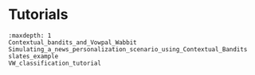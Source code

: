# Tutorials

```{toctree}
:maxdepth: 1
Contextual_bandits_and_Vowpal_Wabbit
Simulating_a_news_personalization_scenario_using_Contextual_Bandits
slates_example
VW_classification_tutorial
```